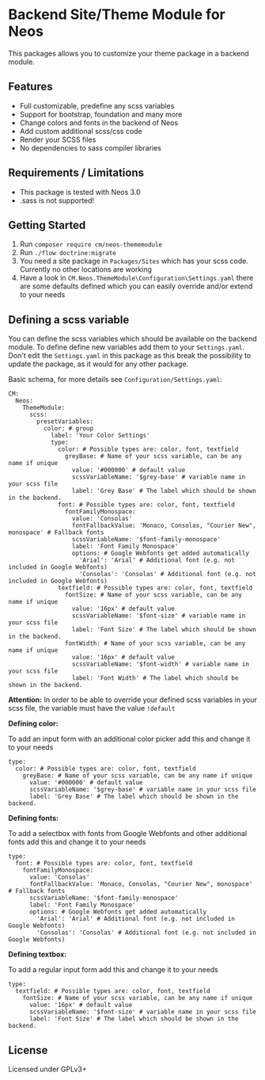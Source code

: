 Backend Site/Theme Module for Neos
==================================

This packages allows you to customize your theme package in a backend module.
 
	
Features
--------

* Full customizable, predefine any scss variables
* Support for bootstrap, foundation and many more  
* Change colors and fonts in the backend of Neos
* Add custom additional scss/css code
* Render your SCSS files
* No dependencies to sass compiler libraries


Requirements / Limitations
--------------------------

* This package is tested with Neos 3.0
* .sass is not supported!


Getting Started
---------------

1) Run `composer require cm/neos-thememodule`
2) Run `./flow doctrine:migrate`
3) You need a site package in `Packages/Sites` which has your scss code. Currently no other locations are working
4) Have a look in `CM.Neos.ThemeModule\Configuration\Settings.yaml` there are some defaults defined which you can easily override and/or extend to your needs


Defining a scss variable
------------------------

You can define the scss variables which should be available on the backend module.
To define define new variables add them to your `Settings.yaml`. Don't edit the `Settings.yaml` in this package as this
break the possibility to update the package, as it would for any other package.

Basic schema, for more details see `Configuration/Settings.yaml`:
```
CM:
  Neos:
    ThemeModule:
      scss:
        presetVariables:
          color: # group
            label: 'Your Color Settings'
            type:
              color: # Possible types are: color, font, textfield
                greyBase: # Name of your scss variable, can be any name if unique
                  value: '#000000' # default value
                  scssVariableName: '$grey-base' # variable name in your scss file                  
                  label: 'Grey Base' # The label which should be shown in the backend.
              font: # Possible types are: color, font, textfield
                fontFamilyMonospace:
                  value: 'Consolas'
                  fontFallbackValue: 'Monaco, Consolas, "Courier New", monospace' # Fallback fonts
                  scssVariableName: '$font-family-monospace'      
                  label: 'Font Family Monospace'
                  options: # Google Webfonts get added automatically
                    'Arial': 'Arial' # Additional font (e.g. not included in Google Webfonts)
                    'Consolas': 'Consolas' # Additional font (e.g. not included in Google Webfonts)
              textfield: # Possible types are: color, font, textfield
                fontSize: # Name of your scss variable, can be any name if unique
                  value: '16px' # default value
                  scssVariableName: '$font-size' # variable name in your scss file                  
                  label: 'Font Size' # The label which should be shown in the backend.
                fontWidth: # Name of your scss variable, can be any name if unique
                  value: '16px' # default value
                  scssVariableName: '$font-width' # variable name in your scss file                  
                  label: 'Font Width' # The label which should be shown in the backend.                                                         
```

**Attention:**
In order to be able to override your defined scss variables in your scss file, the variable must have the value `!default`


**Defining color:**

To add an input form with an additional color picker add this and change it to your needs

```
type:
  color: # Possible types are: color, font, textfield
    greyBase: # Name of your scss variable, can be any name if unique
      value: '#000000' # default value
      scssVariableName: '$grey-base' # variable name in your scss file                  
      label: 'Grey Base' # The label which should be shown in the backend.
```


**Defining fonts:**

To add a selectbox with fonts from Google Webfonts and other additional fonts add this and change it to your needs

```
type:
  font: # Possible types are: color, font, textfield
    fontFamilyMonospace:
      value: 'Consolas'
      fontFallbackValue: 'Monaco, Consolas, "Courier New", monospace' # Fallback fonts
      scssVariableName: '$font-family-monospace'      
      label: 'Font Family Monospace'
      options: # Google Webfonts get added automatically
        'Arial': 'Arial' # Additional font (e.g. not included in Google Webfonts)
        'Consolas': 'Consolas' # Additional font (e.g. not included in Google Webfonts)
```


**Defining textbox:**

To add a regular input form add this and change it to your needs

```
type:
  textfield: # Possible types are: color, font, textfield
    fontSize: # Name of your scss variable, can be any name if unique
      value: '16px' # default value
      scssVariableName: '$font-size' # variable name in your scss file                  
      label: 'Font Size' # The label which should be shown in the backend.
```



License
-------

Licensed under GPLv3+